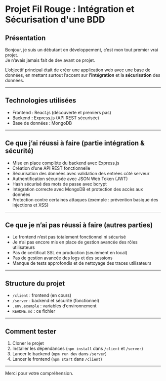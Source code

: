 # Projet Fil Rouge : Intégration et Sécurisation d'une BDD

## Présentation

Bonjour, je suis un débutant en développement, c’est mon tout premier vrai projet.  
Je n’avais jamais fait de dev avant ce projet.

L’objectif principal était de créer une application web avec une base de données, en mettant surtout l’accent sur **l’intégration** et la **sécurisation** des données.  

---

## Technologies utilisées

- Frontend : React.js (découverte et premiers pas)
- Backend : Express.js (API REST sécurisée)
- Base de données : MongoDB

---

## Ce que j’ai réussi à faire (partie intégration & sécurité)

- Mise en place complète du backend avec Express.js
- Création d’une API REST fonctionnelle
- Sécurisation des données avec validation des entrées côté serveur
- Authentification sécurisée avec JSON Web Token (JWT)
- Hash sécurisé des mots de passe avec bcrypt
- Intégration correcte avec MongoDB et protection des accès aux données
- Protection contre certaines attaques (exemple : prévention basique des injections et XSS)

---

## Ce que je n’ai pas réussi à faire (autres parties)

- Le frontend n’est pas totalement fonctionnel ni sécurisé
- Je n’ai pas encore mis en place de gestion avancée des rôles utilisateurs
- Pas de certificat SSL en production (seulement en local)
- Pas de gestion avancée des logs et des sessions
- Manque de tests approfondis et de nettoyage des traces utilisateurs

---

## Structure du projet

- `/client` : frontend (en cours)
- `/server` : backend et sécurité (fonctionnel)
- `.env.example` : variables d’environnement
- `README.md` : ce fichier

---

## Comment tester

1. Cloner le projet  
2. Installer les dépendances (`npm install` dans `/client` et `/server`)  
3. Lancer le backend (`npm run dev` dans `/server`)  
4. Lancer le frontend (`npm start` dans `/client`)  

---

Merci pour votre compréhension.
